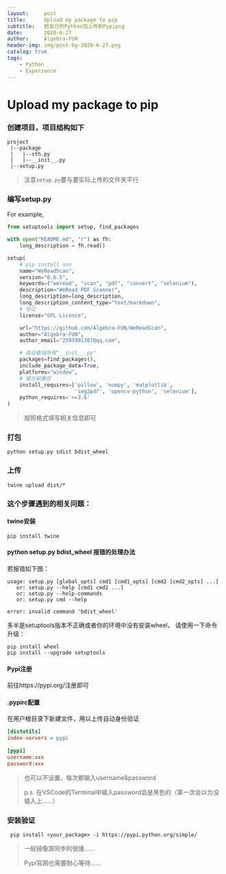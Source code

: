 ```yaml
---
layout:     post
title:      Upload my package to pip
subtitle:   把自己的Python包上传到Pypipng
date:       2020-6-27
author:     Algebra-FUN
header-img: img/post-bg-2020-6-27.png
catalog: true
tags:
    - Python
    - Experience
---
```


# Upload my  package to pip

### 创建项目，项目结构如下

```text
project
 |--package
 |   |--sth.py
 |   |--__init__.py
 |--setup.py
```

> 注意`setup.py`要与要实际上传的文件夹平行

### 编写setup.py

For example,

```python
from setuptools import setup, find_packages

with open("README.md", "r") as fh:
    long_description = fh.read()

setup(
    # pip install nnn
    name="WeReadScan",
    version="0.6.5",
    keywords=("weread", "scan", "pdf", "convert", "selenium"),
    description="WeRead PDF Scanner",
    long_description=long_description,
    long_description_content_type="text/markdown",
    # 协议
    license="GPL Licence",

    url="https://github.com/Algebra-FUN/WeReadScan",
    author="Algebra-FUN",
    author_email="2593991307@qq.com",

    # 自动查询所有"__init__.py"
    packages=find_packages(),
    include_package_data=True,
    platforms="window",
    # 提示前置包
    install_requires=['pillow', 'numpy', 'matplotlib',
                      'img2pdf', 'opencv-python', 'selenium'],
    python_requires='>=3.6'
)
```

> 按照格式填写相关信息即可

### 打包

```shell
python setup.py sdist bdist_wheel
```

### 上传

```text
twine upload dist/*
```

### 这个步骤遇到的相关问题：

#### twine安装

```
pip install twine
```

#### python setup.py bdist_wheel 报错的处理办法

若报错如下图：

```shell
usage: setup.py [global_opts] cmd1 [cmd1_opts] [cmd2 [cmd2_opts] ...]
   or: setup.py --help [cmd1 cmd2 ...]
   or: setup.py --help-commands
   or: setup.py cmd --help

error: invalid command 'bdist_wheel'
```

多半是setuptools版本不正确或者你的环境中没有安装wheel， 请使用一下命令升级：

```shell
pip install wheel
pip install --upgrade setuptools
```


#### Pypi注册

前往https://pypi.org/注册即可

#### .pypirc配置

在用户根目录下新建文件，用以上传自动身份验证

```ini
[distutils]
index-servers = pypi
 
[pypi]
username:xxx
password:xxx
```

> 也可以不设置，每次都输入username&password
>
> p.s. 在VSCode的Terminal中输入password会是黑色的（第一次会以为没输入上……）

### 安装验证

```text
 pip install <your_package> -i https://pypi.python.org/simple/
```

> 一般镜像源同步的很慢……
>
> Pypi官网也需要耐心等待……